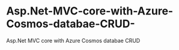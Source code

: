 # Asp.Net-MVC-core-with-Azure-Cosmos-databae-CRUD-
Asp.Net MVC core with Azure Cosmos databae CRUD 
